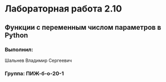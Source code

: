 # Лабораторная работа 2.10
## Функции с переменным числом параметров в Python
### Выполнил:
Шальнев Владимир Сергеевич
### Группа: ПИЖ-б-о-20-1
